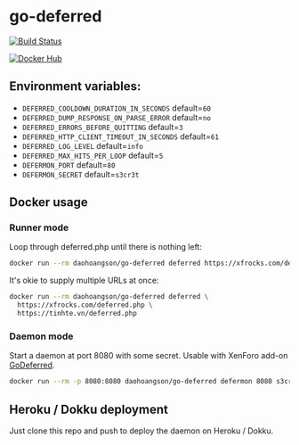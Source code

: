 # go-deferred

[![Build Status](https://travis-ci.org/daohoangson/go-deferred.svg?branch=master)](https://travis-ci.org/daohoangson/go-deferred)

[![Docker Hub](https://images.microbadger.com/badges/image/daohoangson/go-deferred.svg)](https://microbadger.com/images/daohoangson/go-deferred)

## Environment variables:

- `DEFERRED_COOLDOWN_DURATION_IN_SECONDS` default=`60`
- `DEFERRED_DUMP_RESPONSE_ON_PARSE_ERROR` default=`no`
- `DEFERRED_ERRORS_BEFORE_QUITTING` default=`3`
- `DEFERRED_HTTP_CLIENT_TIMEOUT_IN_SECONDS` default=`61`
- `DEFERRED_LOG_LEVEL` default=`info`
- `DEFERRED_MAX_HITS_PER_LOOP` default=`5`
- `DEFERMON_PORT` default=`80`
- `DEFERMON_SECRET` default=`s3cr3t`

## Docker usage

### Runner mode

Loop through deferred.php until there is nothing left:

```bash
docker run --rm daohoangson/go-deferred deferred https://xfrocks.com/deferred.php
```

It's okie to supply multiple URLs at once:

```bash
docker run --rm daohoangson/go-deferred deferred \
  https://xfrocks.com/deferred.php \
  https://tinhte.vn/deferred.php
```

### Daemon mode

Start a daemon at port 8080 with some secret. Usable with XenForo add-on [GoDeferred](https://github.com/daohoangson/GoDeferred).

```bash
docker run --rm -p 8080:8080 daohoangson/go-deferred defermon 8080 s3cr3t
```

## Heroku / Dokku deployment

Just clone this repo and push to deploy the daemon on Heroku / Dokku.
